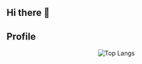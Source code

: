 ## Hi there 👋

<!--
**rahanaman/rahanaman** is a ✨ _special_ ✨ repository because its `README.md` (this file) appears on your GitHub profile.

Here are some ideas to get you started:

- 🔭 I’m currently working on ...
- 🌱 I’m currently learning ...
- 👯 I’m looking to collaborate on ...
- 🤔 I’m looking for help with ...
- 💬 Ask me about ...
- 📫 How to reach me: ...
- 😄 Pronouns: ...
- ⚡ Fun fact: ...
-->


## Profile
<div align=center>
  
![Top Langs](https://github-readme-stats.vercel.app/api/top-langs/?username=rahanaman)

<div align=left>
  
